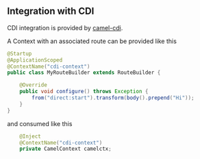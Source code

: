 ## Integration with CDI

CDI integration is provided by [camel-cdi](http://camel.apache.org/cdi.html).

A Context with an associated route can be provided like this

```java
@Startup
@ApplicationScoped
@ContextName("cdi-context")
public class MyRouteBuilder extends RouteBuilder {

    @Override
    public void configure() throws Exception {
    	from("direct:start").transform(body().prepend("Hi"));
    }
}
```

and consumed like this

```java
	@Inject
	@ContextName("cdi-context")
	private CamelContext camelctx;
```

